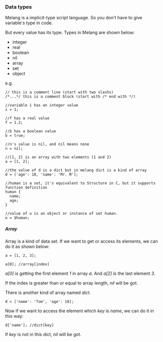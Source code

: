 ### Data types

Melang is a implicit-type script language. So you don't have to give variable's type in code.

But every value has its type. Types in Melang are shown below:

- integer
- real
- boolean
- nil
- array
- set
- object



e.g.

```
// this is a comment line (start with two slashs)
/*...*/ this is a comment block (start with /* end with */)

//variable i has an integer value
i = 1;

//f has a real value
f = 1.2;

//b has a boolean value
b = true;

//n's value is nil, and nil means none
n = nil;

//[1, 2] is an array with two elements (1 and 2)
a = [1, 2];

//the value of d is a dict but in melang dict is a kind of array
d = ['age': 18, 'name': 'Mr. M'];

//human is a set, it's equivalent to Structure in C, but it supports function definition
human {
  name;
  age;
}

//value of o is an object or instance of set human.
o = $human;
```



##### Array

Array is a kind of data set. If we want to get or access its elements, we can do it as shown below:

```
a = [1, 2, 3];

a[0]; //array[index]
```

*a[0]* is getting the first element *1* in array *a*. And *a[2]* is the last element *3*.

If the index is greater than or equal to array length, *nil* will be got.



There is another kind of array named *dict*.

```
d = ['name': 'Tom', 'age': 18];
```

Now if we want to access the element which *key* is *name*, we can do it in this way:

```
d['name']; //dict[key]
```

If *key* is not in this dict,  *nil* will be got.